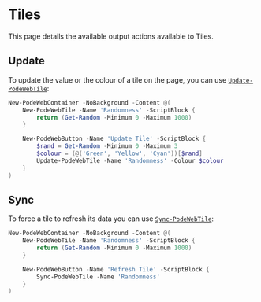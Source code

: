 # Tiles

This page details the available output actions available to Tiles.

## Update

To update the value or the colour of a tile on the page, you can use [`Update-PodeWebTile`](../../../Functions/Outputs/Update-PodeWebTile):

```powershell
New-PodeWebContainer -NoBackground -Content @(
    New-PodeWebTile -Name 'Randomness' -ScriptBlock {
        return (Get-Random -Minimum 0 -Maximum 1000)
    }

    New-PodeWebButton -Name 'Update Tile' -ScriptBlock {
        $rand = Get-Random -Minimum 0 -Maximum 3
        $colour = (@('Green', 'Yellow', 'Cyan'))[$rand]
        Update-PodeWebTile -Name 'Randomness' -Colour $colour
    }
)
```

## Sync

To force a tile to refresh its data you can use [`Sync-PodeWebTile`](../../../Functions/Outputs/Sync-PodeWebTile):

```powershell
New-PodeWebContainer -NoBackground -Content @(
    New-PodeWebTile -Name 'Randomness' -ScriptBlock {
        return (Get-Random -Minimum 0 -Maximum 1000)
    }

    New-PodeWebButton -Name 'Refresh Tile' -ScriptBlock {
        Sync-PodeWebTile -Name 'Randomness'
    }
)
```
